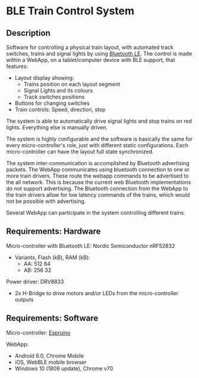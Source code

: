 # BLE Train Control System

## Description
Software for controlling a physical train layout, with automated track switches, trains and signal lights by using [Bluetooth LE](https://en.wikipedia.org/wiki/Bluetooth_Low_Energy). 
The control is made within a WebApp, on a tablet/computer device with BLE support, that features:
- Layout display showing:
  - Trains position on each layout segment
  - Signal Lights and its colours
  - Track switches positions
- Buttons for changing switches
- Train controls: Speed, direction, stop

The system is able to automatically drive signal lights and stop trains on red lights. Everything else is manually driven.

The system is highly configurable and the software is basically the same for every micro-controller's role, just with different static configurations. Each micro-controller can have the layout full state synchronized.

The system inter-communication is accomplished by Bluetooth advertising packets. The WebApp communicates using bluetooth connection to one or more train drivers. These route the webapp commands to be advertised to the all network. This is because the current web Bluetooth implementations do not support advertising.
The Bluetooth connection from the WebApp to the train drivers allow for low latency commands of the trains, which would not be possible with advertising.

Several WebApp can participate in the system controlling different trains.

## Requirements: Hardware

Micro-controller with Bluetooth LE: Nordic Semiconductor nRF52832
  - Variants, Flash (kB), RAM (kB):
    - AA: 512 64
    - AB: 256 32

Power driver: DRV8833
  - 2x H-Bridge to drive motors and/or LEDs from the micro-controller outputs
  
## Requirements: Software
  
Micro-controller: [Espruino](https://www.espruino.com)

WebApp:
- Android 6.0, Chrome Mobile
- iOS, WebBLE mobile browser
- Windows 10 (1809 update), Chrome v70
